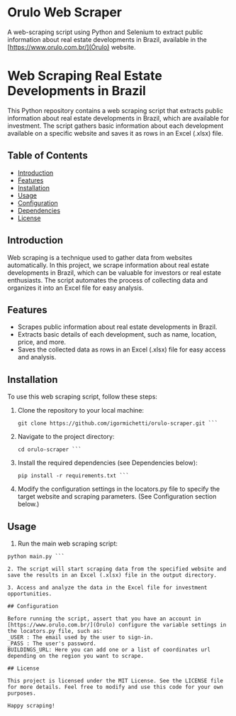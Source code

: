 # Orulo Web Scraper
A web-scraping script using Python and Selenium to extract public information about real estate developments in Brazil, available in the [https://www.orulo.com.br/](Órulo) website.

# Web Scraping Real Estate Developments in Brazil

This Python repository contains a web scraping script that extracts public information about real estate developments in Brazil, which are available for investment. The script gathers basic information about each development available on a specific website and saves it as rows in an Excel (.xlsx) file.

## Table of Contents

- [Introduction](#introduction)
- [Features](#features)
- [Installation](#installation)
- [Usage](#usage)
- [Configuration](#configuration)
- [Dependencies](#dependencies)
- [License](#license)

## Introduction

Web scraping is a technique used to gather data from websites automatically. In this project, we scrape information about real estate developments in Brazil, which can be valuable for investors or real estate enthusiasts. The script automates the process of collecting data and organizes it into an Excel file for easy analysis.

## Features

- Scrapes public information about real estate developments in Brazil.
- Extracts basic details of each development, such as name, location, price, and more.
- Saves the collected data as rows in an Excel (.xlsx) file for easy access and analysis.

## Installation

To use this web scraping script, follow these steps:

1. Clone the repository to your local machine:

   ```shell
   git clone https://github.com/igormichetti/orulo-scraper.git ```
   
2. Navigate to the project directory:
   ```shell
   cd orulo-scraper ```

3. Install the required dependencies (see Dependencies below):
   ```shell
   pip install -r requirements.txt ```

4. Modify the configuration settings in the locators.py file to specify the target website and scraping parameters. (See Configuration section below.)

## Usage

1. Run the main web scraping script:
  ```shell
  python main.py ```

2. The script will start scraping data from the specified website and save the results in an Excel (.xlsx) file in the output directory.

3. Access and analyze the data in the Excel file for investment opportunities.

## Configuration

Before running the script, assert that you have an account in [https://www.orulo.com.br/](Órulo) configure the variable settings in the locators.py file, such as:
_USER : The email used by the user to sign-in.
_PASS : The user's password.
BUILDINGS_URL: Here you can add one or a list of coordinates url depending on the region you want to scrape.

## License

This project is licensed under the MIT License. See the LICENSE file for more details. Feel free to modify and use this code for your own purposes.

Happy scraping! 
   

